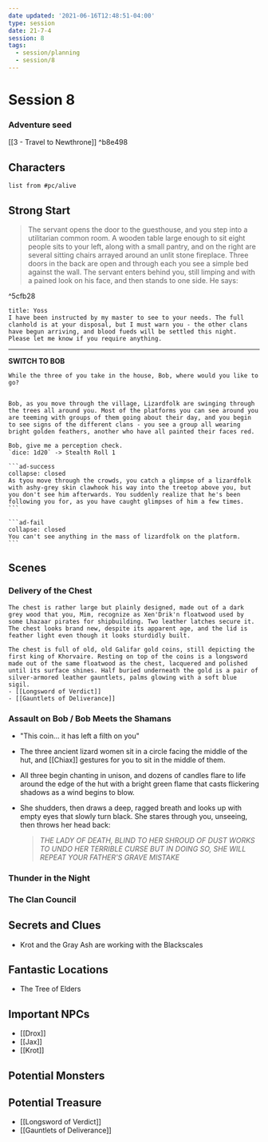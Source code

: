 ```yaml
---
date updated: '2021-06-16T12:48:51-04:00'
type: session
date: 21-7-4
session: 8
tags:
  - session/planning
  - session/8
---
```


# Session 8
### Adventure seed
[[3 - Travel to Newthrone]] ^b8e498

## Characters

```dataview
list from #pc/alive 
```

## Strong Start
> The servant opens the door to the guesthouse, and you step into a utilitarian common room. A wooden table large enough to sit eight people sits to your left, along with a small pantry, and on the right are several sitting chairs arrayed around an unlit stone fireplace. Three doors in the back are open and through each you see a simple bed against the wall. The servant enters behind you, still limping and with a pained look on his face, and then stands to one side. He says: 

^5cfb28

```ad-quote
title: Yoss
I have been instructed by my master to see to your needs. The full clanhold is at your disposal, but I must warn you - the other clans have begun arriving, and blood fueds will be settled this night. Please let me know if you require anything.
```

---
**SWITCH TO BOB**

````ad-info
While the three of you take in the house, Bob, where would you like to go?
````

````ad-info

Bob, as you move through the village, Lizardfolk are swinging through the trees all around you. Most of the platforms you can see around you are teeming with groups of them going about their day, and you begin to see signs of the different clans - you see a group all wearing bright golden feathers, another who have all painted their faces red.

Bob, give me a perception check.
`dice: 1d20` -> Stealth Roll 1

```ad-success
collapse: closed
As tyou move through the crowds, you catch a glimpse of a lizardfolk with ashy-grey skin clawhook his way into the treetop above you, but you don't see him afterwards. You suddenly realize that he's been following you for, as you have caught glimpses of him a few times.
```

```ad-fail
collapse: closed
You can't see anything in the mass of lizardfolk on the platform.
```

````

## Scenes

### Delivery of the Chest

```ad-treasure
The chest is rather large but plainly designed, made out of a dark grey wood that you, Mim, recognize as Xen'Drik'n floatwood used by some Lhazaar pirates for shipbuilding. Two leather latches secure it. The chest looks brand new, despite its apparent age, and the lid is feather light even though it looks sturdidly built.

The chest is full of old, old Galifar gold coins, still depicting the first king of Khorvaire. Resting on top of the coins is a longsword made out of the same floatwood as the chest, lacquered and polished until its surface shines. Half buried underneath the gold is a pair of silver-armored leather gauntlets, palms glowing with a soft blue sigil.
- [[Longsword of Verdict]]
- [[Gauntlets of Deliverance]]
```

### Assault on Bob / Bob Meets the Shamans

- "This coin... it has left a filth on you"
- The three ancient lizard women sit in a circle facing the middle of the hut, and [[Chiax]] gestures for you to sit in the middle of them.
- All three begin chanting in unison, and dozens of candles flare to life around the edge of the hut with a bright green flame that casts flickering shadows as a wind begins to blow.
- She shudders, then draws a deep, ragged breath and looks up with empty eyes that slowly turn black. She stares through you, unseeing, then throws her head back:
	
	> _THE LADY OF DEATH, BLIND TO HER SHROUD OF DUST
	> WORKS TO UNDO HER TERRIBLE CURSE
	> BUT IN DOING SO, SHE WILL
	> REPEAT YOUR FATHER'S GRAVE MISTAKE_


### Thunder in the Night


### The Clan Council

## Secrets and Clues

- Krot and the Gray Ash are working with the Blackscales

## Fantastic Locations
- The Tree of Elders

## Important NPCs
- [[Drox]]
- [[Jax]]
- [[Krot]]

## Potential Monsters


## Potential Treasure
- [[Longsword of Verdict]]
- [[Gauntlets of Deliverance]]